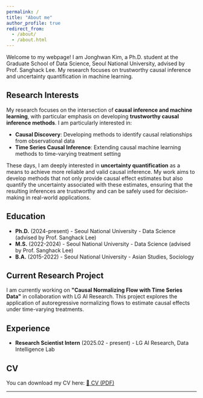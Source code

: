 ```yaml
---
permalink: /
title: "About me"
author_profile: true
redirect_from: 
  - /about/
  - /about.html
---
```


Welcome to my webpage! I am Jonghwan Kim, a Ph.D. student at the Graduate School of Data Science, Seoul National University, advised by Prof. Sanghack Lee. My research focuses on trustworthy causal inference and uncertainty quantification in machine learning.

## Research Interests

My research focuses on the intersection of **causal inference and machine learning**, with particular emphasis on developing **trustworthy causal inference methods**. I am particularly interested in:

- **Causal Discovery**: Developing methods to identify causal relationships from observational data
- **Time Series Causal Inference**: Extending causal machine learning methods to time-varying treatment setting

These days, I am deeply interested in **uncertainty quantification** as a means to achieve more reliable and valid causal inference. My work aims to develop methods that not only provide causal effect estimates but also quantify the uncertainty associated with these estimates, ensuring that the resulting inferences are trustworthy and can be safely used for decision-making in real-world applications.


## Education

- **Ph.D.** (2024-present) - Seoul National University - Data Science (advised by Prof. Sanghack Lee)
- **M.S.** (2022-2024) - Seoul National University - Data Science (advised by Prof. Sanghack Lee)
- **B.A.** (2015-2022) - Seoul National University - Asian Studies, Sociology

## Current Research Project

I am currently working on **"Causal Normalizing Flow with Time Series Data"** in collaboration with LG AI Research. This project explores the application of autoregressive normalizing flows to estimate causal effects under time-varying treatments.

## Experience

- **Research Scientist Intern** (2025.02 - present) - LG AI Research, Data Intelligence Lab

## CV
You can download my CV here: [📄 CV (PDF)](/files/Jonghwan_s_CV.pdf)

---

